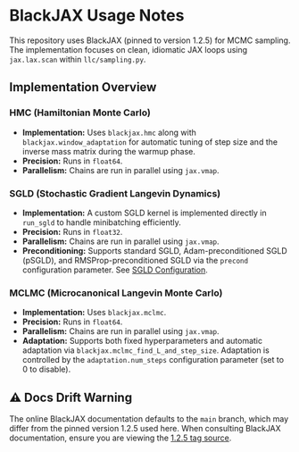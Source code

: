 # BlackJAX Usage Notes

This repository uses BlackJAX (pinned to version 1.2.5) for MCMC sampling. The implementation focuses on clean, idiomatic JAX loops using `jax.lax.scan` within `llc/sampling.py`.

## Implementation Overview

### HMC (Hamiltonian Monte Carlo)

- **Implementation:** Uses `blackjax.hmc` along with `blackjax.window_adaptation` for automatic tuning of step size and the inverse mass matrix during the warmup phase.
- **Precision:** Runs in `float64`.
- **Parallelism:** Chains are run in parallel using `jax.vmap`.

### SGLD (Stochastic Gradient Langevin Dynamics)

- **Implementation:** A custom SGLD kernel is implemented directly in `run_sgld` to handle minibatching efficiently.
- **Precision:** Runs in `float32`.
- **Parallelism:** Chains are run in parallel using `jax.vmap`.
- **Preconditioning:** Supports standard SGLD, Adam-preconditioned SGLD (pSGLD), and RMSProp-preconditioned SGLD via the `precond` configuration parameter. See [SGLD Configuration](./sgld.md).

### MCLMC (Microcanonical Langevin Monte Carlo)

- **Implementation:** Uses `blackjax.mclmc`.
- **Precision:** Runs in `float64`.
- **Parallelism:** Chains are run in parallel using `jax.vmap`.
- **Adaptation:** Supports both fixed hyperparameters and automatic adaptation via `blackjax.mclmc_find_L_and_step_size`. Adaptation is controlled by the `adaptation.num_steps` configuration parameter (set to 0 to disable).

## ⚠️ Docs Drift Warning

The online BlackJAX documentation defaults to the `main` branch, which may differ from the pinned version 1.2.5 used here. When consulting BlackJAX documentation, ensure you are viewing the [1.2.5 tag source](https://github.com/blackjax-devs/blackjax/tree/1.2.5).